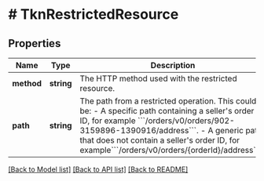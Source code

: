 # # TknRestrictedResource

## Properties

Name | Type | Description | Notes
------------ | ------------- | ------------- | -------------
**method** | **string** | The HTTP method used with the restricted resource. |
**path** | **string** | The path from a restricted operation. This could be:  - A specific path containing a seller&#39;s order ID, for example &#x60;&#x60;&#x60;/orders/v0/orders/902-3159896-1390916/address&#x60;&#x60;&#x60;.  - A generic path that does not contain a seller&#39;s order ID, for example&#x60;&#x60;&#x60;/orders/v0/orders/{orderId}/address&#x60;&#x60;&#x60;). |

[[Back to Model list]](../../README.md#models) [[Back to API list]](../../README.md#endpoints) [[Back to README]](../../README.md)
